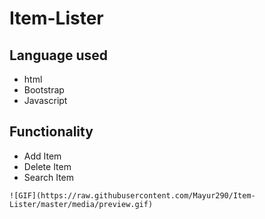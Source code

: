 # Item-Lister

## Language used
* html
* Bootstrap
* Javascript

## Functionality
* Add Item
* Delete Item
* Search Item

```
![GIF](https://raw.githubusercontent.com/Mayur290/Item-Lister/master/media/preview.gif)
```
